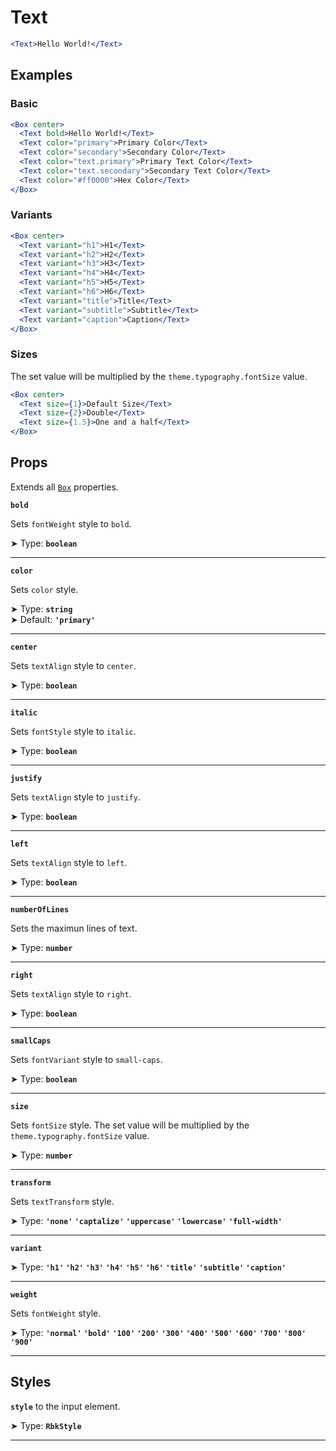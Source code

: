 # Text

```jsx live
<Text>Hello World!</Text>
```

## Examples

### Basic

```jsx live
<Box center>
  <Text bold>Hello World!</Text>
  <Text color="primary">Primary Color</Text>
  <Text color="secondary">Secondary Color</Text>
  <Text color="text.primary">Primary Text Color</Text>
  <Text color="text.secondary">Secondary Text Color</Text>
  <Text color="#ff0000">Hex Color</Text>
</Box>
```

### Variants

```jsx live
<Box center>
  <Text variant="h1">H1</Text>
  <Text variant="h2">H2</Text>
  <Text variant="h3">H3</Text>
  <Text variant="h4">H4</Text>
  <Text variant="h5">H5</Text>
  <Text variant="h6">H6</Text>
  <Text variant="title">Title</Text>
  <Text variant="subtitle">Subtitle</Text>
  <Text variant="caption">Caption</Text>
</Box>
```

### Sizes

The set value will be multiplied by the `theme.typography.fontSize` value.

```jsx live
<Box center>
  <Text size={1}>Default Size</Text>
  <Text size={2}>Double</Text>
  <Text size={1.5}>One and a half</Text>
</Box>
```

## Props

Extends all [`Box`](/docs/components/core/box) properties.

**`bold`**

Sets `fontWeight` style to `bold`.

➤ Type: **`boolean`** <br/>

---

**`color`**

Sets `color` style.

➤ Type: **`string`** <br/>
➤ Default: **`'primary'`** <br/>

---

**`center`**

Sets `textAlign` style to `center`.

➤ Type: **`boolean`** <br/>

---

**`italic`**

Sets `fontStyle` style to `italic`.

➤ Type: **`boolean`** <br/>

---

**`justify`**

Sets `textAlign` style to `justify`.

➤ Type: **`boolean`** <br/>

---

**`left`**

Sets `textAlign` style to `left`.

➤ Type: **`boolean`** <br/>

---

**`numberOfLines`**

Sets the maximun lines of text.

➤ Type: **`number`** <br/>

---

**`right`**

Sets `textAlign` style to `right`.

➤ Type: **`boolean`** <br/>

---

**`smallCaps`**

Sets `fontVariant` style to `small-caps`.

➤ Type: **`boolean`** <br/>

---

**`size`**

Sets `fontSize` style. The set value will be multiplied by the `theme.typography.fontSize` value.

➤ Type: **`number`** <br/>

---

**`transform`**

Sets `textTransform` style.

➤ Type: **`'none'` `'captalize'` `'uppercase'` `'lowercase'` `'full-width'`** <br/>

---

**`variant`**

➤ Type: **`'h1'` `'h2'` `'h3'` `'h4'` `'h5'` `'h6'` `'title'` `'subtitle'` `'caption'`** <br/>

---

**`weight`**

Sets `fontWeight` style.

➤ Type: **`'normal'` `'bold'` `'100'` `'200'` `'300'` `'400'` `'500'` `'600'` `'700'` `'800'` `'900'`** <br/>

---

## Styles

**`style`** to the input element.

➤ Type: **`RbkStyle`** <br/>

---
